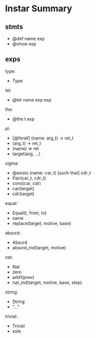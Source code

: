 # Instar Summary

## stmts

- @def name exp
- @show exp

## exps

type:
- Type

let:
- @let name exp exp

the:
- @the t exp

pi:
- [@forall] (name: arg_t) -> ret_t
- (arg_t) -> ret_t
- (name) => ret
- target(arg, ...)

sigma:
- @exists (name: car_t) [such that] cdr_t
- Pair(car_t, cdr_t)
- cons(car, cdr)
- car(target)
- cdr(target)

equal:
- Equal(t, from, to)
- same
- replace(target, motive, base)

absurd:
- Absurd
- absurd_ind(target, motive)

nat:
- Nat
- zero
- add1(prev)
- nat_ind(target, motive, base, step)

string:
- String
- "..."

trivial:
- Trivial
- sole
